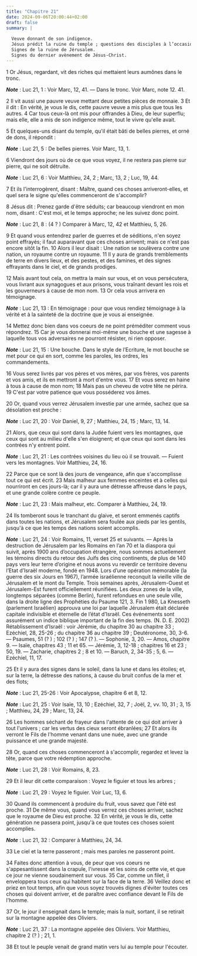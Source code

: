 ```yaml
---
title: "Chapitre 21"
date: 2024-09-06T20:00:44+02:00
draft: false
summary: |
  
  Veuve donnant de son indigence.
  Jésus prédit la ruine du temple ; questions des disciples à l’occasion de cette prédiction, et réponse de Jésus-Christ.
  Signes de la ruine de Jérusalem.
  Signes du dernier avènement de Jésus-Christ.
---
```



1 Or Jésus, regardant, vit des riches qui mettaient leurs aumônes dans le tronc.

***Note*** :  Luc 21, 1 : Voir Marc, 12, 41. ― Dans le tronc. Voir Marc, note 12. 41.

2 Il vit aussi une pauvre veuve mettant deux petites pièces de monnaie. 3 Et il dit : En vérité, je vous le dis, cette pauvre veuve a mis plus que tous les autres. 4 Car tous ceux-là ont mis pour offrandes à Dieu, de leur superflu; mais elle, elle a mis de son indigence même, tout le vivre qu'elle avait.


5 Et quelques-uns disant du temple, qu'il était bâti de belles pierres, et orné de dons, il répondit :

***Note*** :  Luc 21, 5 : De belles pierres. Voir Marc, 13, 1.

6 Viendront des jours où de ce que vous voyez, il ne restera pas pierre sur pierre, qui ne soit détruite.

***Note*** :  Luc 21, 6 : Voir Matthieu, 24, 2 ; Marc, 13, 2 ; Luc, 19, 44.

7 Et ils l'interrogèrent, disant : Maître, quand ces choses arriveront-elles, et quel sera le signe qu'elles commenceront de s'accomplir?


8 Jésus dit : Prenez garde d'être séduits; car beaucoup viendront en mon nom, disant : C'est moi, et le temps approche; ne les suivez donc point.

***Note*** :  Luc 21, 8 : (4 ? ) Comparer à Marc, 12, 42 et Matthieu, 5, 26.

9 Et quand vous entendrez parler de guerres et de séditions, n'en soyez point effrayés; il faut auparavant que ces choses arrivent; mais ce n'est pas encore sitôt la fin. 10 Alors il leur disait : Une nation se soulèvera contre une nation, un royaume contre un royaume. 11 Il y aura de grands tremblements de terre en divers lieux, et des pestes, et des famines, et des signes effrayants dans le ciel, et de grands prodiges.


12 Mais avant tout cela, on mettra la main sur vous, et on vous persécutera, vous livrant aux synagogues et aux prisons, vous traînant devant les rois et les gouverneurs à cause de mon nom. 13 Or cela vous arrivera en témoignage.

***Note*** :  Luc 21, 13 : En témoignage : pour que vous rendiez témoignage à la vérité et à la sainteté de la doctrine que je vous ai enseignée.

14 Mettez donc bien dans vos coeurs de ne point préméditer comment vous répondrez. 15 Car je vous donnerai moi-même une bouche et une sagesse à laquelle tous vos adversaires ne pourront résister, ni rien opposer.

***Note*** :  Luc 21, 15 : Une bouche. Dans le style de l’Ecriture, le mot bouche se met pour ce qui en sort, comme les paroles, les ordres, les commandements.

16 Vous serez livrés par vos pères et vos mères, par vos frères, vos parents et vos amis, et ils en mettront à mort d'entre vous. 17 Et vous serez en haine à tous à cause de mon nom; 18 Mais pas un cheveu de votre tête ne périra. 19 C'est par votre patience que vous posséderez vos âmes.


20 Or, quand vous verrez Jérusalem investie par une armée, sachez que sa désolation est proche :

***Note*** :  Luc 21, 20 : Voir Daniel, 9, 27 ; Matthieu, 24, 15 ; Marc, 13, 14.

21 Alors, que ceux qui sont dans la Judée fuient vers les montagnes, que ceux qui sont au milieu d'elle s'en éloignent; et que ceux qui sont dans les contrées n'y entrent point.

***Note*** :  Luc 21, 21 : Les contrées voisines du lieu où il se trouvait. ― Fuient vers les montagnes. Voir Matthieu, 24, 16.

22 Parce que ce sont là des jours de vengeance, afin que s'accomplisse tout ce qui est écrit. 23 Mais malheur aux femmes enceintes et à celles qui nourriront en ces jours-là; car il y aura une détresse affreuse dans le pays, et une grande colère contre ce peuple.

***Note*** :  Luc 21, 23 : Mais malheur, etc. Comparer à Matthieu, 24, 19.

24 Ils tomberont sous le tranchant du glaive, et seront emmenés captifs dans toutes les nations, et Jérusalem sera foulée aux pieds par les gentils, jusqu'à ce que les temps des nations soient accomplis.

***Note*** :  Luc 21, 24 : Voir Romains, 11, verset 25 et suivants. ― Après la destruction de Jérusalem par les Romains en l’an 70 et la diaspora qui suivit, après 1900 ans d’occupation étrangère, nous sommes actuellement les témoins directs du retour des Juifs des cinq continents, de plus de 140 pays vers leur terre d’origine et nous avons vu reverdir ce territoire devenu l’Etat d’Israël moderne, fondé en 1948. Lors d’une opération mémorable (la guerre des six Jours en 1967), l’armée israélienne reconquit la vieille ville de Jérusalem et le mont du Temple. Trois semaines après, Jérusalem-Ouest et Jérusalem-Est furent officiellement réunifiées. Les deux zones de la ville, longtemps séparées (comme Berlin), furent refondues en une seule ville, dans la droite ligne des Prophéties du Psaume 121, 3. Fin 1 980, La Knesseth (parlement Israélien) approuva une loi par laquelle Jérusalem était déclarée capitale indivisible et éternelle de l’état d’Israël. Ces événements sont assurément un indice biblique important de la fin
des temps. (N. D. E. 2002) Rétablissement d’Israël : voir Jérémie, du chapitre 30 au chapitre 33 ; Ezéchiel, 28, 25-26 ; du chapitre 36 au chapitre 39 ; Deutéronome, 30, 3-6. ― Psaumes, 51 (? ) ; 102 (? ) ; 147 (? ). ― Sophonie, 3, 20. ― Amos, chapitre 9. ― Isaïe, chapitres 43 ; 11 et 65. ― Jérémie, 3, 12-18 ; chapitres 16 et 23 ; 50, 19. ― Zacharie, chapitres 2 ; 8 et 10. ― Baruch, 2, 34-35 ; 5, 6. ― Ezéchiel, 11, 17.


25 Et il y aura des signes dans le soleil, dans la lune et dans les étoiles; et, sur la terre, la détresse des nations, à cause du bruit confus de la mer et des flots;

***Note*** :  Luc 21, 25-26 : Voir Apocalypse, chapitre 6 et 8, 12.

***Note*** :  Luc 21, 25 : Voir Isaïe, 13, 10 ; Ezéchiel, 32, 7 ; Joël, 2, vv. 10, 31 ; 3, 15 ; Matthieu, 24, 29 ; Marc, 13, 24.

26 Les hommes séchant de frayeur dans l'attente de ce qui doit arriver à tout l'univers ; car les vertus des cieux seront ébranlées; 27 Et alors ils verront le Fils de l'homme venant dans une nuée, avec une grande puissance et une grande majesté.


28 Or, quand ces choses commenceront à s'accomplir, regardez et levez la tête, parce que votre rédemption approche.

***Note*** :  Luc 21, 28 : Voir Romains, 8, 23.

29 Et il leur dit cette comparaison : Voyez le figuier et tous les arbres ;

***Note*** :  Luc 21, 29 : Voyez le figuier. Voir Luc, 13, 6.

30 Quand ils commencent à produire du fruit, vous savez que l'été est proche. 31 De même vous, quand vous verrez ces choses arriver, sachez que le royaume de Dieu est proche. 32 En vérité, je vous le dis, cette génération ne passera point, jusqu'à ce que toutes ces choses soient accomplies.

***Note*** :  Luc 21, 32 : Comparer à Matthieu, 24, 34.

33 Le ciel et la terre passeront ; mais mes paroles ne passeront point.


34 Faites donc attention à vous, de peur que vos coeurs ne s'appesantissent dans la crapule, l'ivresse et les soins de cette vie, et que ce jour ne vienne soudainement sur vous. 35 Car, comme un filet, il enveloppera tous ceux qui habitent sur la face de la terre. 36 Veillez donc et priez en tout temps, afin que vous soyez trouvés dignes d'éviter toutes ces choses qui doivent arriver, et de paraître avec confiance devant le Fils de l'homme.


37 Or, le jour il enseignait dans le temple; mais la nuit, sortant, il se retirait sur la montagne appelée des Oliviers.

***Note*** :  Luc 21, 37 : La montagne appelée des Oliviers. Voir Matthieu, chapitre 2 (? ) ; 21, 1.

38 Et tout le peuple venait de grand matin vers lui au temple pour l'écouter.


